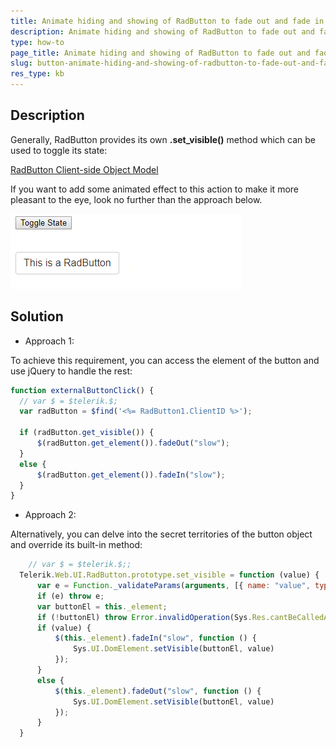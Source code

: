 ```yaml
---
title: Animate hiding and showing of RadButton to fade out and fade in
description: Animate hiding and showing of RadButton to fade out and fade in. Check it now!
type: how-to
page_title: Animate hiding and showing of RadButton to fade out and fade in
slug: button-animate-hiding-and-showing-of-radbutton-to-fade-out-and-fade-in
res_type: kb
---
```



## Description

Generally, RadButton provides its own **.set\_visible()** method which can be used to toggle its state:  

 [RadButton Client-side Object Model](https://docs.telerik.com/devtools/aspnet-ajax/controls/button/client-side-programming/overview#client-side-object-model)  
  
 If you want to add some animated effect to this action to make it more pleasant to the eye, look no further than the approach below.
 
 ![Animate Button Hiding](images/button-animate-hiding-and-showing.gif)

## Solution
  
 - Approach 1:
  
  To achieve this requirement, you can access the element of the button and use jQuery to handle the rest:

  ````JavaScript
  function externalButtonClick() {
    // var $ = $telerik.$;
    var radButton = $find('<%= RadButton1.ClientID %>');
 
    if (radButton.get_visible()) {
        $(radButton.get_element()).fadeOut("slow");
    }
    else {
        $(radButton.get_element()).fadeIn("slow");
    }
  }
  ````

 - Approach 2:
  
  Alternatively, you can delve into the secret territories of the button object and override its built-in method:  

  ````JavaScript
      // var $ = $telerik.$;;
    Telerik.Web.UI.RadButton.prototype.set_visible = function (value) {
        var e = Function._validateParams(arguments, [{ name: "value", type: Boolean }]);
        if (e) throw e;
        var buttonEl = this._element;
        if (!buttonEl) throw Error.invalidOperation(Sys.Res.cantBeCalledAfterDispose);
        if (value) {
            $(this._element).fadeIn("slow", function () {
                Sys.UI.DomElement.setVisible(buttonEl, value)
            });
        }
        else {
            $(this._element).fadeOut("slow", function () {
                Sys.UI.DomElement.setVisible(buttonEl, value)
            });
        }
    }
  ````


 